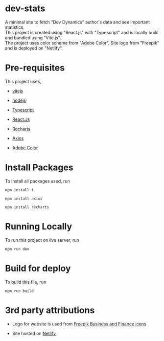 # dev-stats
A minimal site to fetch "Dev Dynamics" author's data and see important statistics. 
<br/>
This project is created using "React.js" with "Typescript" and is locally build and bundled using "Vite.js".
<br/>
The project uses color scheme from "Adobe Color", Site logo from "Freepik" and is deployed on "Netlify".

# Pre-requisites

This project uses,

- [vitejs](https://vitejs.dev/)

- [nodejs](https://nodejs.org/en)

- [Typescript](https://www.typescriptlang.org/docs/)

- [React.Js](https://react.dev/learn)

- [Recharts](https://recharts.org/en-US/guide)

- [Axios](https://axios-http.com/docs/intro)

- [Adobe Color](https://color.adobe.com/Spring%202021-color-theme-17602837)

# Install Packages

To install all packages used, run

`npm install i`

`npm install axios`

`npm install recharts`

# Running Locally

To run this project on live server, run

`npm run dev`

# Build for deploy

To build this file, run

`npm run build`

# 3rd party attributions

- Logo for website is used from [Freepik Business and Finance icons](https://www.flaticon.com/free-icons/business-and-finance")

- Site hosted on [Netlify](https://www.netlify.com/)
